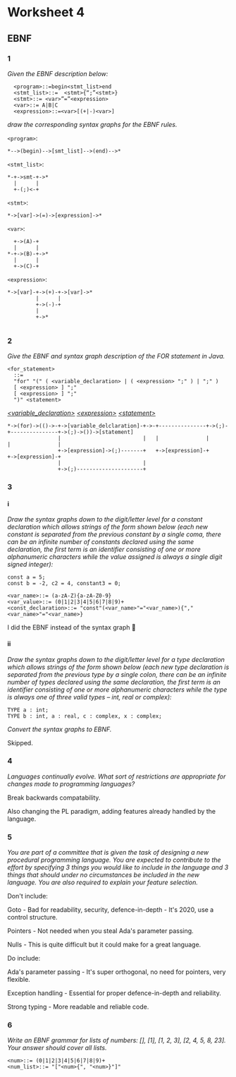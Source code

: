 # Worksheet 4

## EBNF

### 1 

*Given the EBNF description below:*

```ebnf
  <program>::=begin<stmt_list>end
  <stmt_list>::=  <stmt>{“;”<stmt>}
  <stmt>::= <var>”=”<expression>
  <var>::= A|B|C
  <expression>::=<var>[(+|-)<var>]
```
*draw the corresponding syntax graphs for the EBNF rules.*

`<program>`:

`*-->(begin)-->[smt_list]-->(end)-->*`

`<stmt_list>`:

```
*-+->smt-+->*
  |      |
  +-(;)<-+
```

`<stmt>`:

`*->[var]->(=)->[expression]->*`

`<var>`:

```
  +->(A)-+
  |      |
*-+->(B)-+->*
  |      |
  +->(C)-+

```

`<expression>`:
```
*->[var]-+->(+)-+->[var]->*
         |      |
         +->(-)-+
         |
         +->*
         
```

### 2

*Give the EBNF and syntax graph description of the FOR statement in Java.*

```ebnf
<for_statement>
  ::=
  "for" "(" ( <variable_declaration> | ( <expression> ";" ) | ";" )
  [ <expression> ] ";"
  [ <expression> ] ";"
  ")" <statement>
```

*[\<variable_declaration\>](http://cui.unige.ch/db-research/Enseignement/analyseinfo/JAVA/variable_declaration.html)
[\<expression\>](http://cui.unige.ch/db-research/Enseignement/analyseinfo/JAVA/expression.html)
[\<statement\>](http://cui.unige.ch/db-research/Enseignement/analyseinfo/JAVA/statement.html)*

```
*->(for)->(()->-+->[variable_delclaration]-+->-+---------------+->(;)-+---------------+->(;)->())->[statement]
                |                          |   |               |      |               |
                +->[expression]->(;)-------+   +->[expression]-+      +->[expression]-+
                |                          |
                +->(;)---------------------+
```

### 3

#### i

*Draw the syntax graphs down to the digit/letter level for a constant
declaration which allows strings of the form shown below (each new constant is
separated from the previous constant by a single coma, there can be an infinite
number of constants declared using the same declaration, the first term is an identifier
consisting of one or more alphanumeric characters while the value assigned is always
a single digit signed integer):*

```
const a = 5;
const b = -2, c2 = 4, constant3 = 0;
```

```ebnf
<var_name>::= (a-zA-Z){a-zA-Z0-9}
<var_value>::= (0|1|2|3|4|5|6|7|8|9)+
<const_declaration>::= "const"(<var_name>"="<var_name>){","<var_name>"="<var_name>}
```

I did the EBNF instead of the syntax graph :shrug:

#### ii

*Draw the syntax graphs down to the digit/letter level for a type declaration which
allows strings of the form shown below (each new type declaration is separated from 
the previous type by a single colon, there can be an infinite number of types declared
using the same declaration, the first term is an identifier consisting of one or more
alphanumeric characters while the type is always one of three valid types – int, real or
complex):*

```
TYPE a : int;
TYPE b : int, a : real, c : complex, x : complex;
```

*Convert the syntax graphs to EBNF.*

Skipped.

### 4

*Languages continually evolve. What sort of restrictions are appropriate for
changes made to programming languages?*

Break backwards compatability.

Also changing the PL paradigm, adding features already handled by the language.

### 5

*You are part of a committee that is given the task of designing a new
procedural programming language. You are expected to contribute to the effort by
specifying 3 things you would like to include in the language and 3 things that should
under no circumstances be included in the new language. You are also required to
explain your feature selection.*

Don't include:

Goto - Bad for readability, security, defence-in-depth - It's 2020, use a control structure.

Pointers - Not needed when you steal Ada's parameter passing.

Nulls - This is quite difficult but it could make for a great language.

Do include:

Ada's parameter passing - It's super orthogonal, no need for pointers, very flexible.

Exception handling - Essential for proper defence-in-depth and reliability.

Strong typing - More readable and reliable code.

### 6

*Write an EBNF grammar for lists of numbers: \[\], \[1\], \[1, 2, 3\], \[2, 4, 5, 8, 23\].
Your answer should cover all lists.*

```ebnf
<num>::= (0|1|2|3|4|5|6|7|8|9)+
<num_list>::= "["<num>{", "<num>}"]"
```
